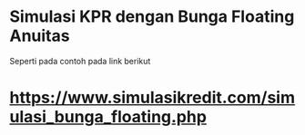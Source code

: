 # Simulasi KPR dengan Bunga Floating Anuitas

Seperti pada contoh pada link berikut

# https://www.simulasikredit.com/simulasi_bunga_floating.php
 
